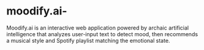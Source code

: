 # moodify.ai-
Moodify.ai is an interactive web application powered by archaic artificial intelligence that analyzes user-input text to detect mood, then recommends a musical style and Spotify playlist matching the emotional state.
